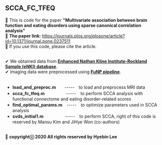 ## SCCA_FC_TFEQ ##
:large_blue_diamond: This is code for the paper **"Multivariate association between brain function and eating disorders using sparse canonical correlation analysis"**<br />
:large_blue_diamond: **The paper link:** https://journals.plos.org/plosone/article?id=10.1371/journal.pone.0237511<br />
:large_blue_diamond: If you use this code, please cite the article.<br /><br />

✔ We obtained data from **[Enhanced Nathan Kline Institute-Rockland Sample (eNKI) database](http://fcon_1000.projects.nitrc.org/indi/enhanced/access.html)**.<br />
✔ Imaging data were preprocessed using **[FuNP pipeline](https://gitlab.com/by9433/funp)**.<br /><br />

- **load_and_preproc.m**　　-----　to load and preprocess MRI data<br />
- **scca_fc_tfeq.m**　　　　　-----　to perform SCCA analysis with functional connectome and eating disorder-related scores<br />
- **find_optimal_params.m**　-----　to optimize parameters used in SCCA analysis<br />
- **svds_initial1.m**　　　　　-----　to perform SCCA, right of this code is reserved by Mansu Kim and JiHye Won (co-authors)<br /><br />

:pushpin: **copyrightⓒ 2020 All rights reserved by Hyebin Lee<br /><br />**
